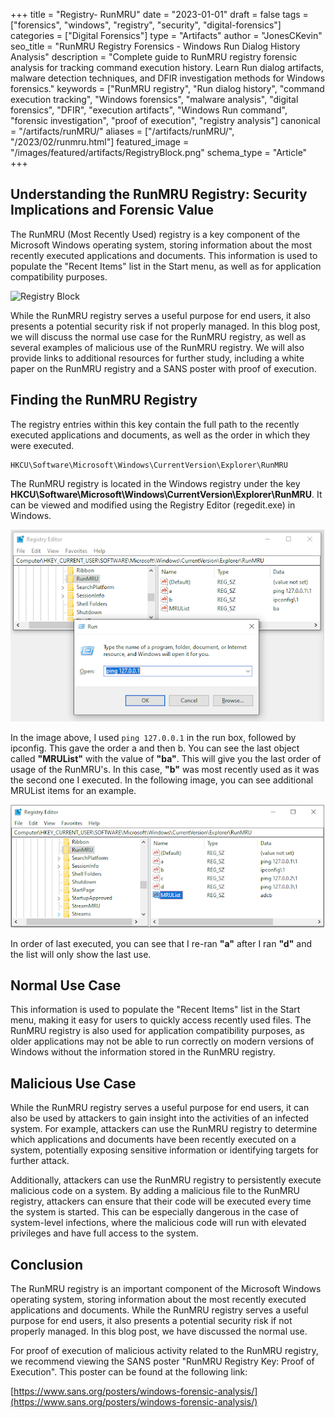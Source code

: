 +++
title = "Registry- RunMRU"
date = "2023-01-01"
draft = false
tags = ["forensics", "windows", "registry", "security", "digital-forensics"]
categories = ["Digital Forensics"]
type = "Artifacts"
author = "JonesCKevin"
seo_title = "RunMRU Registry Forensics - Windows Run Dialog History Analysis"
description = "Complete guide to RunMRU registry forensic analysis for tracking command execution history. Learn Run dialog artifacts, malware detection techniques, and DFIR investigation methods for Windows forensics."
keywords = ["RunMRU registry", "Run dialog history", "command execution tracking", "Windows forensics", "malware analysis", "digital forensics", "DFIR", "execution artifacts", "Windows Run command", "forensic investigation", "proof of execution", "registry analysis"]
canonical = "/artifacts/runMRU/"
aliases = ["/artifacts/runMRU/", "/2023/02/runmru.html"]
featured_image = "/images/featured/artifacts/RegistryBlock.png"
schema_type = "Article"
+++

## Understanding the RunMRU Registry: Security Implications and Forensic Value

The RunMRU (Most Recently Used) registry is a key component of the Microsoft Windows operating system, storing information about the most recently executed applications and documents. This information is used to populate the "Recent Items" list in the Start menu, as well as for application compatibility purposes.

![Registry Block](/images/featured/artifacts/RegistryBlock.png)

While the RunMRU registry serves a useful purpose for end users, it also presents a potential security risk if not properly managed. In this blog post, we will discuss the normal use case for the RunMRU registry, as well as several examples of malicious use of the RunMRU registry. We will also provide links to additional resources for further study, including a white paper on the RunMRU registry and a SANS poster with proof of execution.

## Finding the RunMRU Registry

The registry entries within this key contain the full path to the recently executed applications and documents, as well as the order in which they were executed.

```
HKCU\Software\Microsoft\Windows\CurrentVersion\Explorer\RunMRU
```

The RunMRU registry is located in the Windows registry under the key **HKCU\Software\Microsoft\Windows\CurrentVersion\Explorer\RunMRU**. It can be viewed and modified using the Registry Editor (regedit.exe) in Windows.

![RunMRU Registry Example 1](images/runMRU-Reg1.PNG)

In the image above, I used `ping 127.0.0.1` in the run box, followed by ipconfig. This gave the order a and then b. You can see the last object called **"MRUList"** with the value of **"ba"**. This will give you the last order of usage of the RunMRU's. In this case, **"b"** was most recently used as it was the second one I executed. In the following image, you can see additional MRUList items for an example.

![RunMRU Registry Example 2](images/runMRU-Reg2.PNG)

In order of last executed, you can see that I re-ran **"a"** after I ran **"d"** and the list will only show the last use.

## Normal Use Case

This information is used to populate the "Recent Items" list in the Start menu, making it easy for users to quickly access recently used files. The RunMRU registry is also used for application compatibility purposes, as older applications may not be able to run correctly on modern versions of Windows without the information stored in the RunMRU registry.

## Malicious Use Case

While the RunMRU registry serves a useful purpose for end users, it can also be used by attackers to gain insight into the activities of an infected system. For example, attackers can use the RunMRU registry to determine which applications and documents have been recently executed on a system, potentially exposing sensitive information or identifying targets for further attack.

Additionally, attackers can use the RunMRU registry to persistently execute malicious code on a system. By adding a malicious file to the RunMRU registry, attackers can ensure that their code will be executed every time the system is started. This can be especially dangerous in the case of system-level infections, where the malicious code will run with elevated privileges and have full access to the system.

## Conclusion

The RunMRU registry is an important component of the Microsoft Windows operating system, storing information about the most recently executed applications and documents. While the RunMRU registry serves a useful purpose for end users, it also presents a potential security risk if not properly managed. In this blog post, we have discussed the normal use.

For proof of execution of malicious activity related to the RunMRU registry, we recommend viewing the SANS poster "RunMRU Registry Key: Proof of Execution". This poster can be found at the following link:

<!--![SANS RunMRU Poster](images/runMRU-SansPoster.PNG)-->

[https://www.sans.org/posters/windows-forensic-analysis/](https://www.sans.org/posters/windows-forensic-analysis/)
